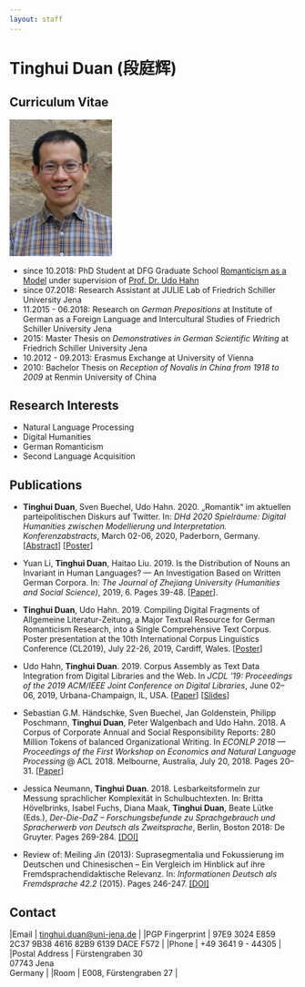 ```yaml
---
layout: staff
---
```


# Tinghui Duan (段庭辉)

## Curriculum Vitae

<div class="portrait">
  <img src="duan.jpg" height="240" width="180">
</div>

* since 10.2018: PhD Student at DFG Graduate School [Romanticism as a Model](http://modellromantik.uni-jena.de/beteiligte/zweite_kohorte/tinghui-duan/) under supervision of [Prof. Dr. Udo Hahn](https://julielab.de/Staff/Hahn/)
* since 07.2018: Research Assistant at JULIE Lab of Friedrich Schiller University Jena
* 11.2015 - 06.2018: Research on _German Prepositions_ at Institute of German as a Foreign Language and Intercultural Studies of Friedrich Schiller University Jena
* 2015: Master Thesis on _Demonstratives in German Scientific Writing_ at Friedrich Schiller University Jena
* 10.2012 - 09.2013: Erasmus Exchange at University of Vienna
* 2010: Bachelor Thesis on _Reception of Novalis in China from 1918 to 2009_ at Renmin University of China

## Research Interests
* Natural Language Processing
* Digital Humanities
* German Romanticism
* Second Language Acquisition

## Publications

* **Tinghui Duan**, Sven Buechel, Udo Hahn. 2020. „Romantik“ im aktuellen parteipolitischen Diskurs auf Twitter. In: *DHd 2020 Spielräume: Digital Humanities zwischen Modellierung und Interpretation. Konferenzabstracts*, March 02-06, 2020, Paderborn, Germany. [[Abstract](https://doi.org/10.5281/zenodo.3666690)] [[Poster](https://github.com/JULIELab/DeBAC/raw/master/DHd2020/Poster_dhd2020.pdf)]

* Yuan Li, **Tinghui Duan**, Haitao Liu. 2019. Is the Distribution of Nouns an Invariant in Human Languages? — An Investigation Based on Written German Corpora. In: *The Journal of Zhejiang University (Humanities and Social Science)*, 2019, 6. Pages 39-48. [[Paper](http://www.zjujournals.com/soc/CN/10.3785/j.issn.1008-942X.CN33-6000/C.2019.06.231)].


* **Tinghui Duan**, Udo Hahn. 2019. Compiling Digital Fragments of Allgemeine Literatur-Zeitung, a Major Textual Resource for German Romanticism Research, into a Single Comprehensive Text Corpus. Poster presentation at the 10th International Corpus Linguistics Conference (CL2019), July 22-26, 2019, Cardiff, Wales. [[Poster](https://julielab.de/downloads/publications/posters/Poster_CL2019_Duan.pdf)]

* Udo Hahn, **Tinghui Duan**. 2019. Corpus Assembly as Text Data Integration from Digital Libraries and the Web. In *JCDL ’19: Proceedings of the 2019 ACM/IEEE Joint Conference on Digital Libraries*, June 02–06, 2019, Urbana-Champaign, IL, USA. [[Paper](https://doi.org/10.1109/JCDL.2019.00014)] [[Slides](/downloads/publications/slides/Duan_JCDL_2019_IL.pdf)]

* Sebastian G.M. Händschke, Sven Buechel, Jan Goldenstein, Philipp Poschmann, **Tinghui Duan**, Peter Walgenbach and Udo Hahn. 2018. A Corpus of Corporate Annual and Social Responsibility Reports: 280 Million Tokens of balanced Organizational Writing. In *ECONLP 2018 — Proceedings of the First Workshop on Economics and Natural Language Processing* @ ACL 2018. Melbourne, Australia, July 20, 2018. Pages 20–31. [[Paper](http://aclweb.org/anthology/W18-3103)]

* Jessica Neumann, **Tinghui Duan**. 2018. Lesbarkeitsformeln zur Messung sprachlicher Komplexität in Schulbuchtexten. In: Britta Hövelbrinks, Isabel Fuchs, Diana Maak, **Tinghui Duan**, Beate Lütke (Eds.), *Der-Die-DaZ – Forschungsbefunde zu Sprachgebrauch und Spracherwerb von Deutsch als Zweitsprache*, Berlin, Boston 2018: De Gruyter. Pages 269-284. [[DOI]](https://doi.org/10.1515/9783110582819-279)

* Review of: Meiling Jin (2013): Suprasegmentalia und Fokussierung im Deutschen und Chinesischen – Ein Vergleich im Hinblick auf ihre Fremdsprachendidaktische Relevanz. In: *Informationen Deutsch als Fremdsprache 42.2* (2015). Pages 246-247. [[DOI]](https://doi.org/10.1515/infodaf-2015-2-336)

## Contact

|Email | [tinghui.duan@uni-jena.de](mailto:tinghui.duan@uni-jena.de) |
|PGP Fingerprint | 97E9 3024 E859 2C37 9B38 4616 82B9 6139 DACE F572 |
|Phone | +49 3641 9 - 44305 |
|Postal Address | Fürstengraben 30<br/> 07743 Jena<br/> Germany |
|Room | E008, Fürstengraben 27 |
